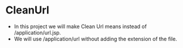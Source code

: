 # CleanUrl
* In this project we will make Clean Url  means instead of /application/url.jsp.
* We will use /application/url without adding the extension of the file.
